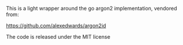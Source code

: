 This is a light wrapper around the go argon2 implementation,
vendored from:

https://github.com/alexedwards/argon2id

The code is released under the MIT license

